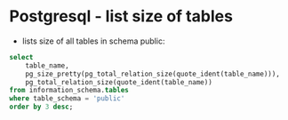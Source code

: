 # Postgresql - list size of tables

- lists size of all tables in schema public:
```sql
select
    table_name,
    pg_size_pretty(pg_total_relation_size(quote_ident(table_name))),
    pg_total_relation_size(quote_ident(table_name))
from information_schema.tables
where table_schema = 'public'
order by 3 desc;
```
